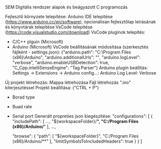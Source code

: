 SEM Digitális rendszer alapok és beágyazott C programozás

Fejlesztő környzete telepítése:
Arduino IDE telepítése (https://www.arduino.cc/en/software), opcionálisan fejlesztőlap leírásának és könyvtárak telepítése
VsCode telepítése (https://code.visualstudio.com/download)
VsCode pluginok telepítés:
- C/C++ plguin (Microsoft)
- Arduino (Microsoft)
VsCode beállításának módosítása (szerkesztés fájlként - settings.json):
{"arduino.path": "C:\\Program Files (x86)\\Arduino", "arduino.additionalUrls": "", "arduino.logLevel": "verbose", "arduino.enableUSBDetection": true, "C_Cpp.intelliSenseEngine": "Tag Parser"}
Arduino plugin beállítás: Settings -> Extensions -> Arduino config...: Arduino Log Level: Verbose

Új projekt létrehozás:
Mappa létrehozása
Fájl létrehozás ".ino" kiterjesztéssel
Projekt beállítása: ("CTRL + P")
- Borad type
- Buad rate
- Serial port
Generált propreties json kiegészítése:
"configurations": [
  {
	"includePath": [
	...,
	        "${workspaceFolder}/**",
                "C:/Program Files (x86)/Arduino/**"
	],
    ...,

    "browse": {
      "path": [
                "${workspaceFolder}",
      		"C:/Program Files (x86)/Arduino/**"	
      ],
      "limitSymbolsToIncludedHeaders": true
    }
  }
]
